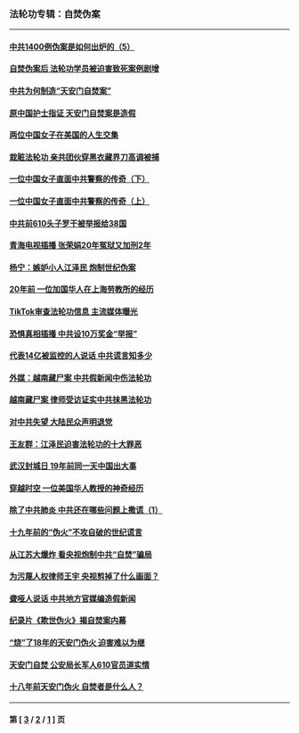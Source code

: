 ### 法轮功专辑：自焚伪案
---
#### [中共1400例伪案是如何出炉的（5）](../../pages/nf5562/n13226831.md?01080430) 
#### [自焚伪案后 法轮功学员被迫害致死案例剧增](../../pages/nf5562/n13190600.md?01080430) 
#### [中共为何制造“天安门自焚案”](../../pages/nf5562/n13183270.md?01080430) 
#### [原中国护士指证 天安门自焚案是造假](../../pages/nf5562/n13172289.md?01080430) 
#### [两位中国女子在美国的人生交集](../../pages/nf5562/n13156138.md?01080430) 
#### [栽赃法轮功 亲共团伙穿黑衣藏界刀高调被捕](../../pages/nf5562/n13073780.md?01080430) 
#### [一位中国女子直面中共警察的传奇（下）](../../pages/nf5562/n12989706.md?01080430) 
#### [一位中国女子直面中共警察的传奇（上）](../../pages/nf5562/n12985072.md?01080430) 
#### [中共前610头子罗干被举报给38国](../../pages/nf5562/n12975419.md?01080430) 
#### [青海电视插播 张荣娟20年冤狱又加刑2年](../../pages/nf5562/n12738166.md?01080430) 
#### [杨宁：嫉妒小人江泽民 炮制世纪伪案](../../pages/nf5562/n12724108.md?01080430) 
#### [20年前 一位加国华人在上海劳教所的经历](../../pages/nf5562/n12707932.md?01080430) 
#### [TikTok审查法轮功信息 主流媒体曝光](../../pages/nf5562/n12362336.md?01080430) 
#### [恐惧真相插播 中共设10万奖金“举报”](../../pages/nf5562/n12306396.md?01080430) 
#### [代表14亿被监控的人说话 中共谎言知多少](../../pages/nf5562/n12297484.md?01080430) 
#### [外媒：越南藏尸案 中共假新闻中伤法轮功](../../pages/nf5562/n12264411.md?01080430) 
#### [越南藏尸案 律师受访证实中共抹黑法轮功](../../pages/nf5562/n12261878.md?01080430) 
#### [对中共失望 大陆民众声明退党](../../pages/nf5562/n12187315.md?01080430) 
#### [王友群：江泽民迫害法轮功的十大罪恶](../../pages/nf5562/n12169074.md?01080430) 
#### [武汉封城日 19年前同一天中国出大事](../../pages/nf5562/n12150901.md?01080430) 
#### [穿越时空  一位美国华人教授的神奇经历](../../pages/nf5562/n12097460.md?01080430) 
#### [除了中共肺炎 中共还在哪些问题上撒谎（1）](../../pages/nf5562/n11955770.md?01080430) 
#### [十九年前的“伪火”不攻自破的世纪谎言](../../pages/nf5562/n11813238.md?01080430) 
#### [从江苏大爆炸 看央视炮制中共“自焚”骗局](../../pages/nf5562/n11140275.md?01080430) 
#### [为污蔑人权律师王宇 央视剪掉了什么画面？](../../pages/nf5562/n11130142.md?01080430) 
#### [聋哑人说话 中共地方官媒编造假新闻](../../pages/nf5562/n11006067.md?01080430) 
#### [纪录片《欺世伪火》揭自焚案内幕](../../pages/nf5562/n11002664.md?01080430) 
#### [“烧”了18年的天安门伪火 迫害难以为继](../../pages/nf5562/n10996660.md?01080430) 
#### [天安门自焚 公安局长军人610官员道实情](../../pages/nf5562/n10997098.md?01080430) 
#### [十八年前天安门伪火 自焚者是什么人？](../../pages/nf5562/n10996556.md?01080430) 

---
#### 第 [ [3](./3.md?01080430) / [2](./2.md?01080430) / [1](./1.md?01080430) ] 页
